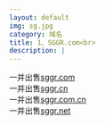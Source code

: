```yaml
---
layout: default
img: sg.jpg
category: 域名
title: 1、SGGR.com<br>
description: |
---
```

  一并出售[sggr.com](https://www.1106.org)<br>一并出售[sggr.cn](https://www.1106.org/)<br>一并出售[sggr.com.cn](https://www.1106.org/)<br>一并出售[sggr.net](https://www.1106.org/)
